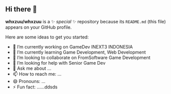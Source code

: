 ## Hi there 👋

**whxzuu/whxzuu** is a ✨ _special_ ✨ repository because its `README.md` (this file) appears on your GitHub profile.

Here are some ideas to get you started:

- 🔭 I’m currently working on GameDev INEXT3 INDONESIA
- 🌱 I’m currently learning Game Development, Web Development
- 👯 I’m looking to collaborate on FromSoftware Game Development
- 🤔 I’m looking for help with Senior Game Dev
- 💬 Ask me about ...
- 📫 How to reach me: ...
- 😄 Pronouns: ...
- ⚡ Fun fact: ......ddsds
